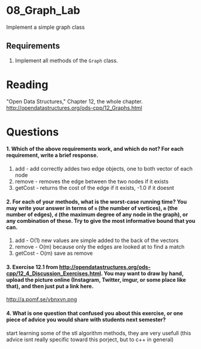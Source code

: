 08_Graph_Lab
============

Implement a simple graph class

Requirements
------------

1. Implement all methods of the `Graph` class.

Reading
=======
"Open Data Structures," Chapter 12, the whole chapter. http://opendatastructures.org/ods-cpp/12_Graphs.html

Questions
=========

#### 1. Which of the above requirements work, and which do not? For each requirement, write a brief response.

1. add - add correctly addes two edge objects, one to both vector of each node
2. remove - removes the edge between the two nodes if it exists
3. getCost - returns the cost of the edge if it exists, -1.0 if it doesnt

#### 2. For each of your methods, what is the worst-case running time? You may write your answer in terms of `n` (the number of vertices), `m` (the number of edges), `d` (the maximum degree of any node in the graph), or any combination of these. Try to give the most informative bound that you can.

1. add - O(1) new values are simple added to the back of the vectors
2. remove - O(m) because only the edges are looked at to find a match
3. getCost - O(m) save as remove


#### 3. Exercise 12.1 from http://opendatastructures.org/ods-cpp/12_4_Discussion_Exercises.html. You may want to draw by hand, upload the picture online (Instagram, Twitter, imgur, or some place like that), and then just put a link here.

http://a.pomf.se/vbnxvn.png

#### 4. What is one question that confused you about this exercise, or one piece of advice you would share with students next semester?

start learning some of the stl algorithm methods, they are very usefull (this advice isnt really specific toward this porject, but to c++ in general)
